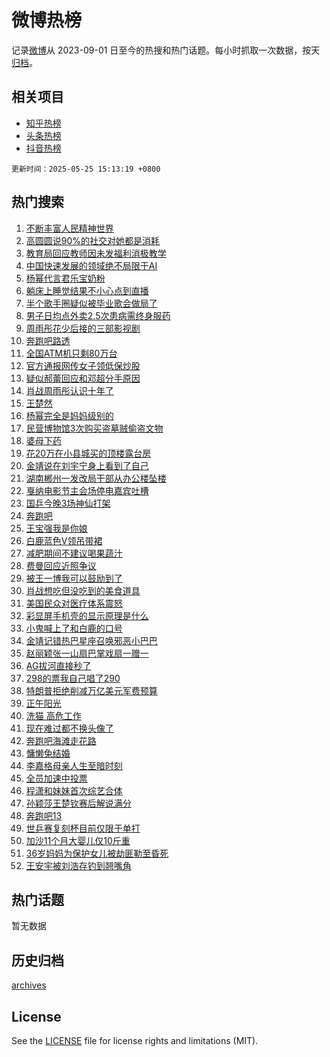 # 微博热榜

记录[微博](https://www.weibo.com)从 2023-09-01 日至今的热搜和热门话题。每小时抓取一次数据，按天[归档](archives)。

## 相关项目

- [知乎热榜](https://github.com/hotarchive/zhihu)
- [头条热榜](https://github.com/hotarchive/toutiao)
- [抖音热榜](https://github.com/hotarchive/douyin)


`更新时间：2025-05-25 15:13:19 +0800`

## 热门搜索

1. [不断丰富人民精神世界](https://m.weibo.cn/search?containerid=100103type%3D1%26t%3D10%26q%3D%23%E4%B8%8D%E6%96%AD%E4%B8%B0%E5%AF%8C%E4%BA%BA%E6%B0%91%E7%B2%BE%E7%A5%9E%E4%B8%96%E7%95%8C%23&stream_entry_id=51&isnewpage=1&extparam=seat%3D1%26dgr%3D0%26cate%3D10103%26pos%3D0%26q%3D%2523%25E4%25B8%258D%25E6%2596%25AD%25E4%25B8%25B0%25E5%25AF%258C%25E4%25BA%25BA%25E6%25B0%2591%25E7%25B2%25BE%25E7%25A5%259E%25E4%25B8%2596%25E7%2595%258C%2523%26filter_type%3Drealtimehot%26stream_entry_id%3D51%26c_type%3D51%26display_time%3D1748157198%26pre_seqid%3D17481571980760154345115)
1. [高圆圆说90%的社交对她都是消耗](https://m.weibo.cn/search?containerid=100103type%3D1%26t%3D10%26q%3D%23%E9%AB%98%E5%9C%86%E5%9C%86%E8%AF%B490%25%E7%9A%84%E7%A4%BE%E4%BA%A4%E5%AF%B9%E5%A5%B9%E9%83%BD%E6%98%AF%E6%B6%88%E8%80%97%23&stream_entry_id=31&isnewpage=1&extparam=seat%3D1%26flag%3D0%26lcate%3D5001%26realpos%3D1%26stream_entry_id%3D31%26pos%3D0%26dgr%3D0%26q%3D%2523%25E9%25AB%2598%25E5%259C%2586%25E5%259C%2586%25E8%25AF%25B490%2525%25E7%259A%2584%25E7%25A4%25BE%25E4%25BA%25A4%25E5%25AF%25B9%25E5%25A5%25B9%25E9%2583%25BD%25E6%2598%25AF%25E6%25B6%2588%25E8%2580%2597%2523%26cate%3D5001%26filter_type%3Drealtimehot%26band_rank%3D1%26c_type%3D31%26display_time%3D1748157198%26pre_seqid%3D17481571980760154345115)
1. [教育局回应教师因未发福利消极教学](https://m.weibo.cn/search?containerid=100103type%3D1%26t%3D10%26q%3D%23%E6%95%99%E8%82%B2%E5%B1%80%E5%9B%9E%E5%BA%94%E6%95%99%E5%B8%88%E5%9B%A0%E6%9C%AA%E5%8F%91%E7%A6%8F%E5%88%A9%E6%B6%88%E6%9E%81%E6%95%99%E5%AD%A6%23&stream_entry_id=31&isnewpage=1&extparam=seat%3D1%26flag%3D0%26lcate%3D5001%26realpos%3D2%26stream_entry_id%3D31%26pos%3D1%26dgr%3D0%26q%3D%2523%25E6%2595%2599%25E8%2582%25B2%25E5%25B1%2580%25E5%259B%259E%25E5%25BA%2594%25E6%2595%2599%25E5%25B8%2588%25E5%259B%25A0%25E6%259C%25AA%25E5%258F%2591%25E7%25A6%258F%25E5%2588%25A9%25E6%25B6%2588%25E6%259E%2581%25E6%2595%2599%25E5%25AD%25A6%2523%26cate%3D5001%26filter_type%3Drealtimehot%26band_rank%3D2%26c_type%3D31%26display_time%3D1748157198%26pre_seqid%3D17481571980760154345115)
1. [中国快速发展的领域绝不局限于AI](https://m.weibo.cn/search?containerid=100103type%3D1%26t%3D10%26q%3D%23%E4%B8%AD%E5%9B%BD%E5%BF%AB%E9%80%9F%E5%8F%91%E5%B1%95%E7%9A%84%E9%A2%86%E5%9F%9F%E7%BB%9D%E4%B8%8D%E5%B1%80%E9%99%90%E4%BA%8EAI%23&stream_entry_id=31&isnewpage=1&extparam=seat%3D1%26flag%3D0%26lcate%3D5001%26realpos%3D3%26stream_entry_id%3D31%26pos%3D2%26dgr%3D0%26q%3D%2523%25E4%25B8%25AD%25E5%259B%25BD%25E5%25BF%25AB%25E9%2580%259F%25E5%258F%2591%25E5%25B1%2595%25E7%259A%2584%25E9%25A2%2586%25E5%259F%259F%25E7%25BB%259D%25E4%25B8%258D%25E5%25B1%2580%25E9%2599%2590%25E4%25BA%258EAI%2523%26cate%3D5001%26filter_type%3Drealtimehot%26band_rank%3D3%26c_type%3D31%26display_time%3D1748157198%26pre_seqid%3D17481571980760154345115)
1. [杨幂代言君乐宝奶粉](https://m.weibo.cn/search?containerid=100103type%3D1%26t%3D10%26q%3D%23%E6%9D%A8%E5%B9%82%E4%BB%A3%E8%A8%80%E5%90%9B%E4%B9%90%E5%AE%9D%E5%A5%B6%E7%B2%89%23&stream_entry_id=31&isnewpage=1&extparam=seat%3D1%26lcate%3D5001%26is_ad_pos%3D1%26stream_entry_id%3D31%26pos%3D3%26dgr%3D0%26topic_ad%3D1%26adid%3D287410%26q%3D%2523%25E6%259D%25A8%25E5%25B9%2582%25E4%25BB%25A3%25E8%25A8%2580%25E5%2590%259B%25E4%25B9%2590%25E5%25AE%259D%25E5%25A5%25B6%25E7%25B2%2589%2523%26cate%3D5001%26filter_type%3Drealtimehot%26band_rank%3D4%26c_type%3D31%26display_time%3D1748157198%26pre_seqid%3D17481571980760154345115)
1. [躺床上睡觉结果不小心点到直播](https://m.weibo.cn/search?containerid=100103type%3D1%26t%3D10%26q%3D%E8%BA%BA%E5%BA%8A%E4%B8%8A%E7%9D%A1%E8%A7%89%E7%BB%93%E6%9E%9C%E4%B8%8D%E5%B0%8F%E5%BF%83%E7%82%B9%E5%88%B0%E7%9B%B4%E6%92%AD&stream_entry_id=31&isnewpage=1&extparam=seat%3D1%26flag%3D2%26lcate%3D5001%26realpos%3D4%26stream_entry_id%3D31%26pos%3D4%26dgr%3D0%26q%3D%25E8%25BA%25BA%25E5%25BA%258A%25E4%25B8%258A%25E7%259D%25A1%25E8%25A7%2589%25E7%25BB%2593%25E6%259E%259C%25E4%25B8%258D%25E5%25B0%258F%25E5%25BF%2583%25E7%2582%25B9%25E5%2588%25B0%25E7%259B%25B4%25E6%2592%25AD%26cate%3D5001%26filter_type%3Drealtimehot%26band_rank%3D4%26c_type%3D31%26display_time%3D1748157198%26pre_seqid%3D17481571980760154345115)
1. [半个歌手圈疑似被毕业歌会做局了](https://m.weibo.cn/search?containerid=100103type%3D1%26t%3D10%26q%3D%E5%8D%8A%E4%B8%AA%E6%AD%8C%E6%89%8B%E5%9C%88%E7%96%91%E4%BC%BC%E8%A2%AB%E6%AF%95%E4%B8%9A%E6%AD%8C%E4%BC%9A%E5%81%9A%E5%B1%80%E4%BA%86&stream_entry_id=31&isnewpage=1&extparam=seat%3D1%26flag%3D2%26lcate%3D5001%26realpos%3D5%26stream_entry_id%3D31%26pos%3D5%26dgr%3D0%26q%3D%25E5%258D%258A%25E4%25B8%25AA%25E6%25AD%258C%25E6%2589%258B%25E5%259C%2588%25E7%2596%2591%25E4%25BC%25BC%25E8%25A2%25AB%25E6%25AF%2595%25E4%25B8%259A%25E6%25AD%258C%25E4%25BC%259A%25E5%2581%259A%25E5%25B1%2580%25E4%25BA%2586%26cate%3D5001%26filter_type%3Drealtimehot%26band_rank%3D5%26c_type%3D31%26display_time%3D1748157198%26pre_seqid%3D17481571980760154345115)
1. [男子日均点外卖2.5次患病需终身服药](https://m.weibo.cn/search?containerid=100103type%3D1%26t%3D10%26q%3D%23%E7%94%B7%E5%AD%90%E6%97%A5%E5%9D%87%E7%82%B9%E5%A4%96%E5%8D%962.5%E6%AC%A1%E6%82%A3%E7%97%85%E9%9C%80%E7%BB%88%E8%BA%AB%E6%9C%8D%E8%8D%AF%23&stream_entry_id=31&isnewpage=1&extparam=seat%3D1%26flag%3D0%26lcate%3D5001%26realpos%3D6%26stream_entry_id%3D31%26pos%3D6%26dgr%3D0%26q%3D%2523%25E7%2594%25B7%25E5%25AD%2590%25E6%2597%25A5%25E5%259D%2587%25E7%2582%25B9%25E5%25A4%2596%25E5%258D%25962.5%25E6%25AC%25A1%25E6%2582%25A3%25E7%2597%2585%25E9%259C%2580%25E7%25BB%2588%25E8%25BA%25AB%25E6%259C%258D%25E8%258D%25AF%2523%26cate%3D5001%26filter_type%3Drealtimehot%26band_rank%3D6%26c_type%3D31%26display_time%3D1748157198%26pre_seqid%3D17481571980760154345115)
1. [周雨彤花少后接的三部影视剧](https://m.weibo.cn/search?containerid=100103type%3D1%26t%3D10%26q%3D%23%E5%91%A8%E9%9B%A8%E5%BD%A4%E8%8A%B1%E5%B0%91%E5%90%8E%E6%8E%A5%E7%9A%84%E4%B8%89%E9%83%A8%E5%BD%B1%E8%A7%86%E5%89%A7%23&stream_entry_id=31&isnewpage=1&extparam=seat%3D1%26flag%3D1%26lcate%3D5001%26realpos%3D7%26stream_entry_id%3D31%26pos%3D7%26dgr%3D0%26q%3D%2523%25E5%2591%25A8%25E9%259B%25A8%25E5%25BD%25A4%25E8%258A%25B1%25E5%25B0%2591%25E5%2590%258E%25E6%258E%25A5%25E7%259A%2584%25E4%25B8%2589%25E9%2583%25A8%25E5%25BD%25B1%25E8%25A7%2586%25E5%2589%25A7%2523%26cate%3D5001%26filter_type%3Drealtimehot%26band_rank%3D7%26c_type%3D31%26display_time%3D1748157198%26pre_seqid%3D17481571980760154345115)
1. [奔跑吧路透](https://m.weibo.cn/search?containerid=100103type%3D1%26t%3D10%26q%3D%23%E5%A5%94%E8%B7%91%E5%90%A7%E8%B7%AF%E9%80%8F%23&stream_entry_id=31&isnewpage=1&extparam=seat%3D1%26flag%3D0%26lcate%3D5001%26realpos%3D8%26stream_entry_id%3D31%26pos%3D8%26dgr%3D0%26q%3D%2523%25E5%25A5%2594%25E8%25B7%2591%25E5%2590%25A7%25E8%25B7%25AF%25E9%2580%258F%2523%26cate%3D5001%26filter_type%3Drealtimehot%26band_rank%3D8%26c_type%3D31%26display_time%3D1748157198%26pre_seqid%3D17481571980760154345115)
1. [全国ATM机只剩80万台](https://m.weibo.cn/search?containerid=100103type%3D1%26t%3D10%26q%3D%23%E5%85%A8%E5%9B%BDATM%E6%9C%BA%E5%8F%AA%E5%89%A980%E4%B8%87%E5%8F%B0%23&stream_entry_id=31&isnewpage=1&extparam=seat%3D1%26flag%3D0%26lcate%3D5001%26realpos%3D9%26stream_entry_id%3D31%26pos%3D9%26dgr%3D0%26q%3D%2523%25E5%2585%25A8%25E5%259B%25BDATM%25E6%259C%25BA%25E5%258F%25AA%25E5%2589%25A980%25E4%25B8%2587%25E5%258F%25B0%2523%26cate%3D5001%26filter_type%3Drealtimehot%26band_rank%3D9%26c_type%3D31%26display_time%3D1748157198%26pre_seqid%3D17481571980760154345115)
1. [官方通报网传女子领低保炒股](https://m.weibo.cn/search?containerid=100103type%3D1%26t%3D10%26q%3D%23%E5%AE%98%E6%96%B9%E9%80%9A%E6%8A%A5%E7%BD%91%E4%BC%A0%E5%A5%B3%E5%AD%90%E9%A2%86%E4%BD%8E%E4%BF%9D%E7%82%92%E8%82%A1%23&stream_entry_id=31&isnewpage=1&extparam=seat%3D1%26flag%3D1%26lcate%3D5001%26realpos%3D10%26stream_entry_id%3D31%26pos%3D10%26dgr%3D0%26q%3D%2523%25E5%25AE%2598%25E6%2596%25B9%25E9%2580%259A%25E6%258A%25A5%25E7%25BD%2591%25E4%25BC%25A0%25E5%25A5%25B3%25E5%25AD%2590%25E9%25A2%2586%25E4%25BD%258E%25E4%25BF%259D%25E7%2582%2592%25E8%2582%25A1%2523%26cate%3D5001%26filter_type%3Drealtimehot%26band_rank%3D10%26c_type%3D31%26display_time%3D1748157198%26pre_seqid%3D17481571980760154345115)
1. [疑似郝蕾回应和邓超分手原因](https://m.weibo.cn/search?containerid=100103type%3D1%26t%3D10%26q%3D%23%E7%96%91%E4%BC%BC%E9%83%9D%E8%95%BE%E5%9B%9E%E5%BA%94%E5%92%8C%E9%82%93%E8%B6%85%E5%88%86%E6%89%8B%E5%8E%9F%E5%9B%A0%23&stream_entry_id=31&isnewpage=1&extparam=seat%3D1%26flag%3D2%26lcate%3D5001%26realpos%3D11%26stream_entry_id%3D31%26pos%3D11%26dgr%3D0%26q%3D%2523%25E7%2596%2591%25E4%25BC%25BC%25E9%2583%259D%25E8%2595%25BE%25E5%259B%259E%25E5%25BA%2594%25E5%2592%258C%25E9%2582%2593%25E8%25B6%2585%25E5%2588%2586%25E6%2589%258B%25E5%258E%259F%25E5%259B%25A0%2523%26cate%3D5001%26filter_type%3Drealtimehot%26band_rank%3D11%26c_type%3D31%26display_time%3D1748157198%26pre_seqid%3D17481571980760154345115)
1. [肖战周雨彤认识十年了](https://m.weibo.cn/search?containerid=100103type%3D1%26t%3D10%26q%3D%23%E8%82%96%E6%88%98%E5%91%A8%E9%9B%A8%E5%BD%A4%E8%AE%A4%E8%AF%86%E5%8D%81%E5%B9%B4%E4%BA%86%23&stream_entry_id=31&isnewpage=1&extparam=seat%3D1%26flag%3D2%26lcate%3D5001%26realpos%3D12%26stream_entry_id%3D31%26pos%3D12%26dgr%3D0%26q%3D%2523%25E8%2582%2596%25E6%2588%2598%25E5%2591%25A8%25E9%259B%25A8%25E5%25BD%25A4%25E8%25AE%25A4%25E8%25AF%2586%25E5%258D%2581%25E5%25B9%25B4%25E4%25BA%2586%2523%26cate%3D5001%26filter_type%3Drealtimehot%26band_rank%3D12%26c_type%3D31%26display_time%3D1748157198%26pre_seqid%3D17481571980760154345115)
1. [王楚然](https://m.weibo.cn/search?containerid=100103type%3D1%26t%3D10%26q%3D%E7%8E%8B%E6%A5%9A%E7%84%B6&stream_entry_id=31&isnewpage=1&extparam=seat%3D1%26flag%3D1%26lcate%3D5001%26realpos%3D13%26stream_entry_id%3D31%26pos%3D13%26dgr%3D0%26q%3D%25E7%258E%258B%25E6%25A5%259A%25E7%2584%25B6%26cate%3D5001%26filter_type%3Drealtimehot%26band_rank%3D13%26c_type%3D31%26display_time%3D1748157198%26pre_seqid%3D17481571980760154345115)
1. [杨幂完全是妈妈级别的](https://m.weibo.cn/search?containerid=100103type%3D1%26t%3D10%26q%3D%23%E6%9D%A8%E5%B9%82%E5%AE%8C%E5%85%A8%E6%98%AF%E5%A6%88%E5%A6%88%E7%BA%A7%E5%88%AB%E7%9A%84%23&stream_entry_id=31&isnewpage=1&extparam=seat%3D1%26flag%3D1%26lcate%3D5001%26realpos%3D14%26stream_entry_id%3D31%26pos%3D14%26dgr%3D0%26q%3D%2523%25E6%259D%25A8%25E5%25B9%2582%25E5%25AE%258C%25E5%2585%25A8%25E6%2598%25AF%25E5%25A6%2588%25E5%25A6%2588%25E7%25BA%25A7%25E5%2588%25AB%25E7%259A%2584%2523%26cate%3D5001%26filter_type%3Drealtimehot%26band_rank%3D14%26c_type%3D31%26display_time%3D1748157198%26pre_seqid%3D17481571980760154345115)
1. [民营博物馆3次购买盗墓贼偷盗文物](https://m.weibo.cn/search?containerid=100103type%3D1%26t%3D10%26q%3D%E6%B0%91%E8%90%A5%E5%8D%9A%E7%89%A9%E9%A6%863%E6%AC%A1%E8%B4%AD%E4%B9%B0%E7%9B%97%E5%A2%93%E8%B4%BC%E5%81%B7%E7%9B%97%E6%96%87%E7%89%A9&stream_entry_id=31&isnewpage=1&extparam=seat%3D1%26flag%3D1%26lcate%3D5001%26realpos%3D15%26stream_entry_id%3D31%26pos%3D15%26dgr%3D0%26q%3D%25E6%25B0%2591%25E8%2590%25A5%25E5%258D%259A%25E7%2589%25A9%25E9%25A6%25863%25E6%25AC%25A1%25E8%25B4%25AD%25E4%25B9%25B0%25E7%259B%2597%25E5%25A2%2593%25E8%25B4%25BC%25E5%2581%25B7%25E7%259B%2597%25E6%2596%2587%25E7%2589%25A9%26cate%3D5001%26filter_type%3Drealtimehot%26band_rank%3D15%26c_type%3D31%26display_time%3D1748157198%26pre_seqid%3D17481571980760154345115)
1. [婆母下药](https://m.weibo.cn/search?containerid=100103type%3D1%26t%3D10%26q%3D%23%E5%A9%86%E6%AF%8D%E4%B8%8B%E8%8D%AF%23&stream_entry_id=31&isnewpage=1&extparam=seat%3D1%26flag%3D1%26lcate%3D5001%26realpos%3D16%26stream_entry_id%3D31%26pos%3D16%26dgr%3D0%26q%3D%2523%25E5%25A9%2586%25E6%25AF%258D%25E4%25B8%258B%25E8%258D%25AF%2523%26cate%3D5001%26filter_type%3Drealtimehot%26band_rank%3D16%26c_type%3D31%26display_time%3D1748157198%26pre_seqid%3D17481571980760154345115)
1. [花20万在小县城买的顶楼露台房](https://m.weibo.cn/search?containerid=100103type%3D1%26t%3D10%26q%3D%E8%8A%B120%E4%B8%87%E5%9C%A8%E5%B0%8F%E5%8E%BF%E5%9F%8E%E4%B9%B0%E7%9A%84%E9%A1%B6%E6%A5%BC%E9%9C%B2%E5%8F%B0%E6%88%BF&stream_entry_id=31&isnewpage=1&extparam=seat%3D1%26flag%3D0%26lcate%3D5001%26realpos%3D17%26stream_entry_id%3D31%26pos%3D17%26dgr%3D0%26q%3D%25E8%258A%25B120%25E4%25B8%2587%25E5%259C%25A8%25E5%25B0%258F%25E5%258E%25BF%25E5%259F%258E%25E4%25B9%25B0%25E7%259A%2584%25E9%25A1%25B6%25E6%25A5%25BC%25E9%259C%25B2%25E5%258F%25B0%25E6%2588%25BF%26cate%3D5001%26filter_type%3Drealtimehot%26band_rank%3D17%26c_type%3D31%26display_time%3D1748157198%26pre_seqid%3D17481571980760154345115)
1. [金靖说在刘宇宁身上看到了自己](https://m.weibo.cn/search?containerid=100103type%3D1%26t%3D10%26q%3D%23%E9%87%91%E9%9D%96%E8%AF%B4%E5%9C%A8%E5%88%98%E5%AE%87%E5%AE%81%E8%BA%AB%E4%B8%8A%E7%9C%8B%E5%88%B0%E4%BA%86%E8%87%AA%E5%B7%B1%23&stream_entry_id=31&isnewpage=1&extparam=seat%3D1%26flag%3D1%26lcate%3D5001%26realpos%3D18%26stream_entry_id%3D31%26pos%3D18%26dgr%3D0%26q%3D%2523%25E9%2587%2591%25E9%259D%2596%25E8%25AF%25B4%25E5%259C%25A8%25E5%2588%2598%25E5%25AE%2587%25E5%25AE%2581%25E8%25BA%25AB%25E4%25B8%258A%25E7%259C%258B%25E5%2588%25B0%25E4%25BA%2586%25E8%2587%25AA%25E5%25B7%25B1%2523%26cate%3D5001%26filter_type%3Drealtimehot%26band_rank%3D18%26c_type%3D31%26display_time%3D1748157198%26pre_seqid%3D17481571980760154345115)
1. [湖南郴州一发改局干部从办公楼坠楼](https://m.weibo.cn/search?containerid=100103type%3D1%26t%3D10%26q%3D%23%E6%B9%96%E5%8D%97%E9%83%B4%E5%B7%9E%E4%B8%80%E5%8F%91%E6%94%B9%E5%B1%80%E5%B9%B2%E9%83%A8%E4%BB%8E%E5%8A%9E%E5%85%AC%E6%A5%BC%E5%9D%A0%E6%A5%BC%23&stream_entry_id=31&isnewpage=1&extparam=seat%3D1%26flag%3D1%26lcate%3D5001%26realpos%3D19%26stream_entry_id%3D31%26pos%3D19%26dgr%3D0%26q%3D%2523%25E6%25B9%2596%25E5%258D%2597%25E9%2583%25B4%25E5%25B7%259E%25E4%25B8%2580%25E5%258F%2591%25E6%2594%25B9%25E5%25B1%2580%25E5%25B9%25B2%25E9%2583%25A8%25E4%25BB%258E%25E5%258A%259E%25E5%2585%25AC%25E6%25A5%25BC%25E5%259D%25A0%25E6%25A5%25BC%2523%26cate%3D5001%26filter_type%3Drealtimehot%26band_rank%3D19%26c_type%3D31%26display_time%3D1748157198%26pre_seqid%3D17481571980760154345115)
1. [戛纳电影节主会场停电嘉宾吐槽](https://m.weibo.cn/search?containerid=100103type%3D1%26t%3D10%26q%3D%23%E6%88%9B%E7%BA%B3%E7%94%B5%E5%BD%B1%E8%8A%82%E4%B8%BB%E4%BC%9A%E5%9C%BA%E5%81%9C%E7%94%B5%E5%98%89%E5%AE%BE%E5%90%90%E6%A7%BD%23&stream_entry_id=31&isnewpage=1&extparam=seat%3D1%26flag%3D1%26lcate%3D5001%26realpos%3D20%26stream_entry_id%3D31%26pos%3D20%26dgr%3D0%26q%3D%2523%25E6%2588%259B%25E7%25BA%25B3%25E7%2594%25B5%25E5%25BD%25B1%25E8%258A%2582%25E4%25B8%25BB%25E4%25BC%259A%25E5%259C%25BA%25E5%2581%259C%25E7%2594%25B5%25E5%2598%2589%25E5%25AE%25BE%25E5%2590%2590%25E6%25A7%25BD%2523%26cate%3D5001%26filter_type%3Drealtimehot%26band_rank%3D20%26c_type%3D31%26display_time%3D1748157198%26pre_seqid%3D17481571980760154345115)
1. [国乒今晚3场神仙打架](https://m.weibo.cn/search?containerid=100103type%3D1%26t%3D10%26q%3D%E5%9B%BD%E4%B9%92%E4%BB%8A%E6%99%9A3%E5%9C%BA%E7%A5%9E%E4%BB%99%E6%89%93%E6%9E%B6&stream_entry_id=31&isnewpage=1&extparam=seat%3D1%26flag%3D0%26lcate%3D5001%26realpos%3D21%26stream_entry_id%3D31%26pos%3D21%26dgr%3D0%26q%3D%25E5%259B%25BD%25E4%25B9%2592%25E4%25BB%258A%25E6%2599%259A3%25E5%259C%25BA%25E7%25A5%259E%25E4%25BB%2599%25E6%2589%2593%25E6%259E%25B6%26cate%3D5001%26filter_type%3Drealtimehot%26band_rank%3D21%26c_type%3D31%26display_time%3D1748157198%26pre_seqid%3D17481571980760154345115)
1. [奔跑吧](https://m.weibo.cn/search?containerid=100103type%3D1%26t%3D10%26q%3D%E5%A5%94%E8%B7%91%E5%90%A7&stream_entry_id=31&isnewpage=1&extparam=seat%3D1%26flag%3D0%26lcate%3D5001%26realpos%3D22%26stream_entry_id%3D31%26pos%3D22%26dgr%3D0%26q%3D%25E5%25A5%2594%25E8%25B7%2591%25E5%2590%25A7%26cate%3D5001%26filter_type%3Drealtimehot%26band_rank%3D22%26c_type%3D31%26display_time%3D1748157198%26pre_seqid%3D17481571980760154345115)
1. [王宝强我是你娘](https://m.weibo.cn/search?containerid=100103type%3D1%26t%3D10%26q%3D%E7%8E%8B%E5%AE%9D%E5%BC%BA%E6%88%91%E6%98%AF%E4%BD%A0%E5%A8%98&stream_entry_id=31&isnewpage=1&extparam=seat%3D1%26flag%3D1%26lcate%3D5001%26realpos%3D23%26stream_entry_id%3D31%26pos%3D23%26dgr%3D0%26q%3D%25E7%258E%258B%25E5%25AE%259D%25E5%25BC%25BA%25E6%2588%2591%25E6%2598%25AF%25E4%25BD%25A0%25E5%25A8%2598%26cate%3D5001%26filter_type%3Drealtimehot%26band_rank%3D23%26c_type%3D31%26display_time%3D1748157198%26pre_seqid%3D17481571980760154345115)
1. [白鹿蓝色V领吊带裙](https://m.weibo.cn/search?containerid=100103type%3D1%26t%3D10%26q%3D%23%E7%99%BD%E9%B9%BF%E8%93%9D%E8%89%B2V%E9%A2%86%E5%90%8A%E5%B8%A6%E8%A3%99%23&stream_entry_id=31&isnewpage=1&extparam=seat%3D1%26flag%3D1%26lcate%3D5001%26realpos%3D24%26stream_entry_id%3D31%26pos%3D24%26dgr%3D0%26q%3D%2523%25E7%2599%25BD%25E9%25B9%25BF%25E8%2593%259D%25E8%2589%25B2V%25E9%25A2%2586%25E5%2590%258A%25E5%25B8%25A6%25E8%25A3%2599%2523%26cate%3D5001%26filter_type%3Drealtimehot%26band_rank%3D24%26c_type%3D31%26display_time%3D1748157198%26pre_seqid%3D17481571980760154345115)
1. [减肥期间不建议喝果蔬汁](https://m.weibo.cn/search?containerid=100103type%3D1%26t%3D10%26q%3D%23%E5%87%8F%E8%82%A5%E6%9C%9F%E9%97%B4%E4%B8%8D%E5%BB%BA%E8%AE%AE%E5%96%9D%E6%9E%9C%E8%94%AC%E6%B1%81%23&stream_entry_id=31&isnewpage=1&extparam=seat%3D1%26flag%3D1%26lcate%3D5001%26realpos%3D25%26stream_entry_id%3D31%26pos%3D25%26dgr%3D0%26q%3D%2523%25E5%2587%258F%25E8%2582%25A5%25E6%259C%259F%25E9%2597%25B4%25E4%25B8%258D%25E5%25BB%25BA%25E8%25AE%25AE%25E5%2596%259D%25E6%259E%259C%25E8%2594%25AC%25E6%25B1%2581%2523%26cate%3D5001%26filter_type%3Drealtimehot%26band_rank%3D25%26c_type%3D31%26display_time%3D1748157198%26pre_seqid%3D17481571980760154345115)
1. [费曼回应近照争议](https://m.weibo.cn/search?containerid=100103type%3D1%26t%3D10%26q%3D%23%E8%B4%B9%E6%9B%BC%E5%9B%9E%E5%BA%94%E8%BF%91%E7%85%A7%E4%BA%89%E8%AE%AE%23&stream_entry_id=31&isnewpage=1&extparam=seat%3D1%26flag%3D0%26lcate%3D5001%26realpos%3D26%26stream_entry_id%3D31%26pos%3D26%26dgr%3D0%26q%3D%2523%25E8%25B4%25B9%25E6%259B%25BC%25E5%259B%259E%25E5%25BA%2594%25E8%25BF%2591%25E7%2585%25A7%25E4%25BA%2589%25E8%25AE%25AE%2523%26cate%3D5001%26filter_type%3Drealtimehot%26band_rank%3D26%26c_type%3D31%26display_time%3D1748157198%26pre_seqid%3D17481571980760154345115)
1. [被王一博我可以鼓励到了](https://m.weibo.cn/search?containerid=100103type%3D1%26t%3D10%26q%3D%23%E8%A2%AB%E7%8E%8B%E4%B8%80%E5%8D%9A%E6%88%91%E5%8F%AF%E4%BB%A5%E9%BC%93%E5%8A%B1%E5%88%B0%E4%BA%86%23&stream_entry_id=31&isnewpage=1&extparam=seat%3D1%26flag%3D1%26lcate%3D5001%26realpos%3D27%26stream_entry_id%3D31%26pos%3D27%26dgr%3D0%26q%3D%2523%25E8%25A2%25AB%25E7%258E%258B%25E4%25B8%2580%25E5%258D%259A%25E6%2588%2591%25E5%258F%25AF%25E4%25BB%25A5%25E9%25BC%2593%25E5%258A%25B1%25E5%2588%25B0%25E4%25BA%2586%2523%26cate%3D5001%26filter_type%3Drealtimehot%26band_rank%3D27%26c_type%3D31%26display_time%3D1748157198%26pre_seqid%3D17481571980760154345115)
1. [肖战想吃但没吃到的美食道具](https://m.weibo.cn/search?containerid=100103type%3D1%26t%3D10%26q%3D%23%E8%82%96%E6%88%98%E6%83%B3%E5%90%83%E4%BD%86%E6%B2%A1%E5%90%83%E5%88%B0%E7%9A%84%E7%BE%8E%E9%A3%9F%E9%81%93%E5%85%B7%23&stream_entry_id=31&isnewpage=1&extparam=seat%3D1%26flag%3D1%26lcate%3D5001%26realpos%3D28%26stream_entry_id%3D31%26pos%3D28%26dgr%3D0%26q%3D%2523%25E8%2582%2596%25E6%2588%2598%25E6%2583%25B3%25E5%2590%2583%25E4%25BD%2586%25E6%25B2%25A1%25E5%2590%2583%25E5%2588%25B0%25E7%259A%2584%25E7%25BE%258E%25E9%25A3%259F%25E9%2581%2593%25E5%2585%25B7%2523%26cate%3D5001%26filter_type%3Drealtimehot%26band_rank%3D28%26c_type%3D31%26display_time%3D1748157198%26pre_seqid%3D17481571980760154345115)
1. [美国民众对医疗体系震怒](https://m.weibo.cn/search?containerid=100103type%3D1%26t%3D10%26q%3D%E7%BE%8E%E5%9B%BD%E6%B0%91%E4%BC%97%E5%AF%B9%E5%8C%BB%E7%96%97%E4%BD%93%E7%B3%BB%E9%9C%87%E6%80%92&stream_entry_id=31&isnewpage=1&extparam=seat%3D1%26flag%3D1%26lcate%3D5001%26realpos%3D29%26stream_entry_id%3D31%26pos%3D29%26dgr%3D0%26q%3D%25E7%25BE%258E%25E5%259B%25BD%25E6%25B0%2591%25E4%25BC%2597%25E5%25AF%25B9%25E5%258C%25BB%25E7%2596%2597%25E4%25BD%2593%25E7%25B3%25BB%25E9%259C%2587%25E6%2580%2592%26cate%3D5001%26filter_type%3Drealtimehot%26band_rank%3D29%26c_type%3D31%26display_time%3D1748157198%26pre_seqid%3D17481571980760154345115)
1. [彩显屏手机壳的显示原理是什么](https://m.weibo.cn/search?containerid=100103type%3D1%26t%3D10%26q%3D%E5%BD%A9%E6%98%BE%E5%B1%8F%E6%89%8B%E6%9C%BA%E5%A3%B3%E7%9A%84%E6%98%BE%E7%A4%BA%E5%8E%9F%E7%90%86%E6%98%AF%E4%BB%80%E4%B9%88&stream_entry_id=31&isnewpage=1&extparam=seat%3D1%26flag%3D1%26lcate%3D5001%26realpos%3D30%26stream_entry_id%3D31%26pos%3D30%26dgr%3D0%26is_ai_ask%3D1%26q%3D%25E5%25BD%25A9%25E6%2598%25BE%25E5%25B1%258F%25E6%2589%258B%25E6%259C%25BA%25E5%25A3%25B3%25E7%259A%2584%25E6%2598%25BE%25E7%25A4%25BA%25E5%258E%259F%25E7%2590%2586%25E6%2598%25AF%25E4%25BB%2580%25E4%25B9%2588%26cate%3D5001%26filter_type%3Drealtimehot%26band_rank%3D30%26c_type%3D31%26display_time%3D1748157198%26pre_seqid%3D17481571980760154345115)
1. [小鬼喊上了和白鹿的口号](https://m.weibo.cn/search?containerid=100103type%3D1%26t%3D10%26q%3D%E5%B0%8F%E9%AC%BC%E5%96%8A%E4%B8%8A%E4%BA%86%E5%92%8C%E7%99%BD%E9%B9%BF%E7%9A%84%E5%8F%A3%E5%8F%B7&stream_entry_id=31&isnewpage=1&extparam=seat%3D1%26flag%3D1%26lcate%3D5001%26realpos%3D31%26stream_entry_id%3D31%26pos%3D31%26dgr%3D0%26q%3D%25E5%25B0%258F%25E9%25AC%25BC%25E5%2596%258A%25E4%25B8%258A%25E4%25BA%2586%25E5%2592%258C%25E7%2599%25BD%25E9%25B9%25BF%25E7%259A%2584%25E5%258F%25A3%25E5%258F%25B7%26cate%3D5001%26filter_type%3Drealtimehot%26band_rank%3D31%26c_type%3D31%26display_time%3D1748157198%26pre_seqid%3D17481571980760154345115)
1. [金靖记错热巴星座召唤邪恶小巴巴](https://m.weibo.cn/search?containerid=100103type%3D1%26t%3D10%26q%3D%E9%87%91%E9%9D%96%E8%AE%B0%E9%94%99%E7%83%AD%E5%B7%B4%E6%98%9F%E5%BA%A7%E5%8F%AC%E5%94%A4%E9%82%AA%E6%81%B6%E5%B0%8F%E5%B7%B4%E5%B7%B4&stream_entry_id=31&isnewpage=1&extparam=seat%3D1%26flag%3D1%26lcate%3D5001%26realpos%3D32%26stream_entry_id%3D31%26pos%3D32%26dgr%3D0%26q%3D%25E9%2587%2591%25E9%259D%2596%25E8%25AE%25B0%25E9%2594%2599%25E7%2583%25AD%25E5%25B7%25B4%25E6%2598%259F%25E5%25BA%25A7%25E5%258F%25AC%25E5%2594%25A4%25E9%2582%25AA%25E6%2581%25B6%25E5%25B0%258F%25E5%25B7%25B4%25E5%25B7%25B4%26cate%3D5001%26filter_type%3Drealtimehot%26band_rank%3D32%26c_type%3D31%26display_time%3D1748157198%26pre_seqid%3D17481571980760154345115)
1. [赵丽颖张一山扇巴掌戏扇一赠一](https://m.weibo.cn/search?containerid=100103type%3D1%26t%3D10%26q%3D%E8%B5%B5%E4%B8%BD%E9%A2%96%E5%BC%A0%E4%B8%80%E5%B1%B1%E6%89%87%E5%B7%B4%E6%8E%8C%E6%88%8F%E6%89%87%E4%B8%80%E8%B5%A0%E4%B8%80&stream_entry_id=31&isnewpage=1&extparam=seat%3D1%26flag%3D0%26lcate%3D5001%26realpos%3D33%26stream_entry_id%3D31%26pos%3D33%26dgr%3D0%26q%3D%25E8%25B5%25B5%25E4%25B8%25BD%25E9%25A2%2596%25E5%25BC%25A0%25E4%25B8%2580%25E5%25B1%25B1%25E6%2589%2587%25E5%25B7%25B4%25E6%258E%258C%25E6%2588%258F%25E6%2589%2587%25E4%25B8%2580%25E8%25B5%25A0%25E4%25B8%2580%26cate%3D5001%26filter_type%3Drealtimehot%26band_rank%3D33%26c_type%3D31%26display_time%3D1748157198%26pre_seqid%3D17481571980760154345115)
1. [AG拔河直接秒了](https://m.weibo.cn/search?containerid=100103type%3D1%26t%3D10%26q%3D%23AG%E6%8B%94%E6%B2%B3%E7%9B%B4%E6%8E%A5%E7%A7%92%E4%BA%86%23&stream_entry_id=31&isnewpage=1&extparam=seat%3D1%26flag%3D1%26lcate%3D5001%26realpos%3D34%26stream_entry_id%3D31%26pos%3D34%26dgr%3D0%26q%3D%2523AG%25E6%258B%2594%25E6%25B2%25B3%25E7%259B%25B4%25E6%258E%25A5%25E7%25A7%2592%25E4%25BA%2586%2523%26cate%3D5001%26filter_type%3Drealtimehot%26band_rank%3D34%26c_type%3D31%26display_time%3D1748157198%26pre_seqid%3D17481571980760154345115)
1. [298的票我自己唱了290](https://m.weibo.cn/search?containerid=100103type%3D1%26t%3D10%26q%3D298%E7%9A%84%E7%A5%A8%E6%88%91%E8%87%AA%E5%B7%B1%E5%94%B1%E4%BA%86290&stream_entry_id=31&isnewpage=1&extparam=seat%3D1%26flag%3D1%26lcate%3D5001%26realpos%3D35%26stream_entry_id%3D31%26pos%3D35%26dgr%3D0%26q%3D298%25E7%259A%2584%25E7%25A5%25A8%25E6%2588%2591%25E8%2587%25AA%25E5%25B7%25B1%25E5%2594%25B1%25E4%25BA%2586290%26cate%3D5001%26filter_type%3Drealtimehot%26band_rank%3D35%26c_type%3D31%26display_time%3D1748157198%26pre_seqid%3D17481571980760154345115)
1. [特朗普拒绝削减万亿美元军费预算](https://m.weibo.cn/search?containerid=100103type%3D1%26t%3D10%26q%3D%23%E7%89%B9%E6%9C%97%E6%99%AE%E6%8B%92%E7%BB%9D%E5%89%8A%E5%87%8F%E4%B8%87%E4%BA%BF%E7%BE%8E%E5%85%83%E5%86%9B%E8%B4%B9%E9%A2%84%E7%AE%97%23&stream_entry_id=31&isnewpage=1&extparam=seat%3D1%26flag%3D1%26lcate%3D5001%26realpos%3D36%26stream_entry_id%3D31%26pos%3D36%26dgr%3D0%26q%3D%2523%25E7%2589%25B9%25E6%259C%2597%25E6%2599%25AE%25E6%258B%2592%25E7%25BB%259D%25E5%2589%258A%25E5%2587%258F%25E4%25B8%2587%25E4%25BA%25BF%25E7%25BE%258E%25E5%2585%2583%25E5%2586%259B%25E8%25B4%25B9%25E9%25A2%2584%25E7%25AE%2597%2523%26cate%3D5001%26filter_type%3Drealtimehot%26band_rank%3D36%26c_type%3D31%26display_time%3D1748157198%26pre_seqid%3D17481571980760154345115)
1. [正午阳光](https://m.weibo.cn/search?containerid=100103type%3D1%26t%3D10%26q%3D%E6%AD%A3%E5%8D%88%E9%98%B3%E5%85%89&stream_entry_id=31&isnewpage=1&extparam=seat%3D1%26flag%3D0%26lcate%3D5001%26realpos%3D37%26stream_entry_id%3D31%26pos%3D37%26dgr%3D0%26q%3D%25E6%25AD%25A3%25E5%258D%2588%25E9%2598%25B3%25E5%2585%2589%26cate%3D5001%26filter_type%3Drealtimehot%26band_rank%3D37%26c_type%3D31%26display_time%3D1748157198%26pre_seqid%3D17481571980760154345115)
1. [洗猫 高危工作](https://m.weibo.cn/search?containerid=100103type%3D1%26t%3D10%26q%3D%E6%B4%97%E7%8C%AB+%E9%AB%98%E5%8D%B1%E5%B7%A5%E4%BD%9C&stream_entry_id=31&isnewpage=1&extparam=seat%3D1%26flag%3D0%26lcate%3D5001%26realpos%3D38%26stream_entry_id%3D31%26pos%3D38%26dgr%3D0%26q%3D%25E6%25B4%2597%25E7%258C%25AB%2520%25E9%25AB%2598%25E5%258D%25B1%25E5%25B7%25A5%25E4%25BD%259C%26cate%3D5001%26filter_type%3Drealtimehot%26band_rank%3D38%26c_type%3D31%26display_time%3D1748157198%26pre_seqid%3D17481571980760154345115)
1. [现在难过都不换头像了](https://m.weibo.cn/search?containerid=100103type%3D1%26t%3D10%26q%3D%E7%8E%B0%E5%9C%A8%E9%9A%BE%E8%BF%87%E9%83%BD%E4%B8%8D%E6%8D%A2%E5%A4%B4%E5%83%8F%E4%BA%86&stream_entry_id=31&isnewpage=1&extparam=seat%3D1%26flag%3D1%26lcate%3D5001%26realpos%3D39%26stream_entry_id%3D31%26pos%3D39%26dgr%3D0%26q%3D%25E7%258E%25B0%25E5%259C%25A8%25E9%259A%25BE%25E8%25BF%2587%25E9%2583%25BD%25E4%25B8%258D%25E6%258D%25A2%25E5%25A4%25B4%25E5%2583%258F%25E4%25BA%2586%26cate%3D5001%26filter_type%3Drealtimehot%26band_rank%3D39%26c_type%3D31%26display_time%3D1748157198%26pre_seqid%3D17481571980760154345115)
1. [奔跑吧海滩走花路](https://m.weibo.cn/search?containerid=100103type%3D1%26t%3D10%26q%3D%23%E5%A5%94%E8%B7%91%E5%90%A7%E6%B5%B7%E6%BB%A9%E8%B5%B0%E8%8A%B1%E8%B7%AF%23&stream_entry_id=31&isnewpage=1&extparam=seat%3D1%26flag%3D1%26lcate%3D5001%26realpos%3D40%26stream_entry_id%3D31%26pos%3D40%26dgr%3D0%26q%3D%2523%25E5%25A5%2594%25E8%25B7%2591%25E5%2590%25A7%25E6%25B5%25B7%25E6%25BB%25A9%25E8%25B5%25B0%25E8%258A%25B1%25E8%25B7%25AF%2523%26cate%3D5001%26filter_type%3Drealtimehot%26band_rank%3D40%26c_type%3D31%26display_time%3D1748157198%26pre_seqid%3D17481571980760154345115)
1. [慵懒兔结婚](https://m.weibo.cn/search?containerid=100103type%3D1%26t%3D10%26q%3D%23%E6%85%B5%E6%87%92%E5%85%94%E7%BB%93%E5%A9%9A%23&stream_entry_id=31&isnewpage=1&extparam=seat%3D1%26flag%3D1%26lcate%3D5001%26realpos%3D41%26stream_entry_id%3D31%26pos%3D41%26dgr%3D0%26q%3D%2523%25E6%2585%25B5%25E6%2587%2592%25E5%2585%2594%25E7%25BB%2593%25E5%25A9%259A%2523%26cate%3D5001%26filter_type%3Drealtimehot%26band_rank%3D41%26c_type%3D31%26display_time%3D1748157198%26pre_seqid%3D17481571980760154345115)
1. [李嘉格母亲人生至暗时刻](https://m.weibo.cn/search?containerid=100103type%3D1%26t%3D10%26q%3D%E6%9D%8E%E5%98%89%E6%A0%BC%E6%AF%8D%E4%BA%B2%E4%BA%BA%E7%94%9F%E8%87%B3%E6%9A%97%E6%97%B6%E5%88%BB&stream_entry_id=31&isnewpage=1&extparam=seat%3D1%26flag%3D1%26lcate%3D5001%26realpos%3D42%26stream_entry_id%3D31%26pos%3D42%26dgr%3D0%26q%3D%25E6%259D%258E%25E5%2598%2589%25E6%25A0%25BC%25E6%25AF%258D%25E4%25BA%25B2%25E4%25BA%25BA%25E7%2594%259F%25E8%2587%25B3%25E6%259A%2597%25E6%2597%25B6%25E5%2588%25BB%26cate%3D5001%26filter_type%3Drealtimehot%26band_rank%3D42%26c_type%3D31%26display_time%3D1748157198%26pre_seqid%3D17481571980760154345115)
1. [全员加速中投票](https://m.weibo.cn/search?containerid=100103type%3D1%26t%3D10%26q%3D%E5%85%A8%E5%91%98%E5%8A%A0%E9%80%9F%E4%B8%AD%E6%8A%95%E7%A5%A8&stream_entry_id=31&isnewpage=1&extparam=seat%3D1%26flag%3D1%26lcate%3D5001%26realpos%3D43%26stream_entry_id%3D31%26pos%3D43%26dgr%3D0%26q%3D%25E5%2585%25A8%25E5%2591%2598%25E5%258A%25A0%25E9%2580%259F%25E4%25B8%25AD%25E6%258A%2595%25E7%25A5%25A8%26cate%3D5001%26filter_type%3Drealtimehot%26band_rank%3D43%26c_type%3D31%26display_time%3D1748157198%26pre_seqid%3D17481571980760154345115)
1. [程潇和妹妹首次综艺合体](https://m.weibo.cn/search?containerid=100103type%3D1%26t%3D10%26q%3D%23%E7%A8%8B%E6%BD%87%E5%92%8C%E5%A6%B9%E5%A6%B9%E9%A6%96%E6%AC%A1%E7%BB%BC%E8%89%BA%E5%90%88%E4%BD%93%23&stream_entry_id=31&isnewpage=1&extparam=seat%3D1%26flag%3D0%26lcate%3D5001%26realpos%3D44%26stream_entry_id%3D31%26pos%3D44%26dgr%3D0%26q%3D%2523%25E7%25A8%258B%25E6%25BD%2587%25E5%2592%258C%25E5%25A6%25B9%25E5%25A6%25B9%25E9%25A6%2596%25E6%25AC%25A1%25E7%25BB%25BC%25E8%2589%25BA%25E5%2590%2588%25E4%25BD%2593%2523%26cate%3D5001%26filter_type%3Drealtimehot%26band_rank%3D44%26c_type%3D31%26display_time%3D1748157198%26pre_seqid%3D17481571980760154345115)
1. [孙颖莎王楚钦赛后解说满分](https://m.weibo.cn/search?containerid=100103type%3D1%26t%3D10%26q%3D%23%E5%AD%99%E9%A2%96%E8%8E%8E%E7%8E%8B%E6%A5%9A%E9%92%A6%E8%B5%9B%E5%90%8E%E8%A7%A3%E8%AF%B4%E6%BB%A1%E5%88%86%23&stream_entry_id=31&isnewpage=1&extparam=seat%3D1%26flag%3D1%26lcate%3D5001%26realpos%3D45%26stream_entry_id%3D31%26pos%3D45%26dgr%3D0%26q%3D%2523%25E5%25AD%2599%25E9%25A2%2596%25E8%258E%258E%25E7%258E%258B%25E6%25A5%259A%25E9%2592%25A6%25E8%25B5%259B%25E5%2590%258E%25E8%25A7%25A3%25E8%25AF%25B4%25E6%25BB%25A1%25E5%2588%2586%2523%26cate%3D5001%26filter_type%3Drealtimehot%26band_rank%3D45%26c_type%3D31%26display_time%3D1748157198%26pre_seqid%3D17481571980760154345115)
1. [奔跑吧13](https://m.weibo.cn/search?containerid=100103type%3D1%26t%3D10%26q%3D%E5%A5%94%E8%B7%91%E5%90%A713&stream_entry_id=31&isnewpage=1&extparam=seat%3D1%26flag%3D1%26lcate%3D5001%26realpos%3D46%26stream_entry_id%3D31%26pos%3D46%26dgr%3D0%26q%3D%25E5%25A5%2594%25E8%25B7%2591%25E5%2590%25A713%26cate%3D5001%26filter_type%3Drealtimehot%26band_rank%3D46%26c_type%3D31%26display_time%3D1748157198%26pre_seqid%3D17481571980760154345115)
1. [世乒赛复刻杯目前仅限于单打](https://m.weibo.cn/search?containerid=100103type%3D1%26t%3D10%26q%3D%23%E4%B8%96%E4%B9%92%E8%B5%9B%E5%A4%8D%E5%88%BB%E6%9D%AF%E7%9B%AE%E5%89%8D%E4%BB%85%E9%99%90%E4%BA%8E%E5%8D%95%E6%89%93%23&stream_entry_id=31&isnewpage=1&extparam=seat%3D1%26flag%3D0%26lcate%3D5001%26realpos%3D47%26stream_entry_id%3D31%26pos%3D47%26dgr%3D0%26q%3D%2523%25E4%25B8%2596%25E4%25B9%2592%25E8%25B5%259B%25E5%25A4%258D%25E5%2588%25BB%25E6%259D%25AF%25E7%259B%25AE%25E5%2589%258D%25E4%25BB%2585%25E9%2599%2590%25E4%25BA%258E%25E5%258D%2595%25E6%2589%2593%2523%26cate%3D5001%26filter_type%3Drealtimehot%26band_rank%3D47%26c_type%3D31%26display_time%3D1748157198%26pre_seqid%3D17481571980760154345115)
1. [加沙11个月大婴儿仅10斤重](https://m.weibo.cn/search?containerid=100103type%3D1%26t%3D10%26q%3D%23%E5%8A%A0%E6%B2%9911%E4%B8%AA%E6%9C%88%E5%A4%A7%E5%A9%B4%E5%84%BF%E4%BB%8510%E6%96%A4%E9%87%8D%23&stream_entry_id=31&isnewpage=1&extparam=seat%3D1%26flag%3D1%26lcate%3D5001%26realpos%3D48%26stream_entry_id%3D31%26pos%3D48%26dgr%3D0%26q%3D%2523%25E5%258A%25A0%25E6%25B2%259911%25E4%25B8%25AA%25E6%259C%2588%25E5%25A4%25A7%25E5%25A9%25B4%25E5%2584%25BF%25E4%25BB%258510%25E6%2596%25A4%25E9%2587%258D%2523%26cate%3D5001%26filter_type%3Drealtimehot%26band_rank%3D48%26c_type%3D31%26display_time%3D1748157198%26pre_seqid%3D17481571980760154345115)
1. [36岁妈妈为保护女儿被劫匪勒至昏死](https://m.weibo.cn/search?containerid=100103type%3D1%26t%3D10%26q%3D%2336%E5%B2%81%E5%A6%88%E5%A6%88%E4%B8%BA%E4%BF%9D%E6%8A%A4%E5%A5%B3%E5%84%BF%E8%A2%AB%E5%8A%AB%E5%8C%AA%E5%8B%92%E8%87%B3%E6%98%8F%E6%AD%BB%23&stream_entry_id=31&isnewpage=1&extparam=seat%3D1%26flag%3D0%26lcate%3D5001%26realpos%3D49%26stream_entry_id%3D31%26pos%3D49%26dgr%3D0%26q%3D%252336%25E5%25B2%2581%25E5%25A6%2588%25E5%25A6%2588%25E4%25B8%25BA%25E4%25BF%259D%25E6%258A%25A4%25E5%25A5%25B3%25E5%2584%25BF%25E8%25A2%25AB%25E5%258A%25AB%25E5%258C%25AA%25E5%258B%2592%25E8%2587%25B3%25E6%2598%258F%25E6%25AD%25BB%2523%26cate%3D5001%26filter_type%3Drealtimehot%26band_rank%3D49%26c_type%3D31%26display_time%3D1748157198%26pre_seqid%3D17481571980760154345115)
1. [王安宇被刘浩存钓到翘嘴角](https://m.weibo.cn/search?containerid=100103type%3D1%26t%3D10%26q%3D%E7%8E%8B%E5%AE%89%E5%AE%87%E8%A2%AB%E5%88%98%E6%B5%A9%E5%AD%98%E9%92%93%E5%88%B0%E7%BF%98%E5%98%B4%E8%A7%92&stream_entry_id=31&isnewpage=1&extparam=seat%3D1%26flag%3D1%26lcate%3D5001%26realpos%3D50%26stream_entry_id%3D31%26pos%3D50%26dgr%3D0%26q%3D%25E7%258E%258B%25E5%25AE%2589%25E5%25AE%2587%25E8%25A2%25AB%25E5%2588%2598%25E6%25B5%25A9%25E5%25AD%2598%25E9%2592%2593%25E5%2588%25B0%25E7%25BF%2598%25E5%2598%25B4%25E8%25A7%2592%26cate%3D5001%26filter_type%3Drealtimehot%26band_rank%3D50%26c_type%3D31%26display_time%3D1748157198%26pre_seqid%3D17481571980760154345115)

## 热门话题

暂无数据

## 历史归档

[archives](archives)

## License

See the [LICENSE](LICENSE) file for license rights and limitations (MIT).
